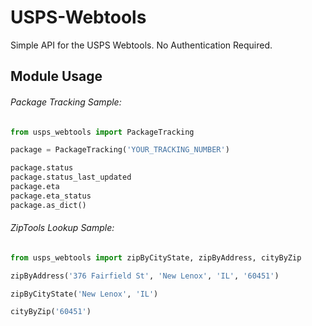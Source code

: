 # USPS-Webtools
Simple API for the USPS Webtools. No Authentication Required.

## Module Usage

###### Package Tracking Sample:

```python
from usps_webtools import PackageTracking

package = PackageTracking('YOUR_TRACKING_NUMBER')

package.status
package.status_last_updated
package.eta
package.eta_status
package.as_dict()

```

###### ZipTools Lookup Sample:

```python
from usps_webtools import zipByCityState, zipByAddress, cityByZip

zipByAddress('376 Fairfield St', 'New Lenox', 'IL', '60451')

zipByCityState('New Lenox', 'IL')

cityByZip('60451')


```
